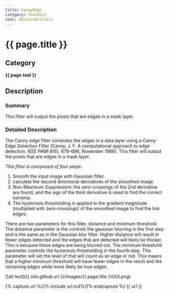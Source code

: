 ```yaml
---
title: CannyEdge
category: ToolDocs 
tool: AdvancedFilters
---
```


# {{ page.title }} 

## Category

**{{ page.tool }}**

## Description

### Summary

This filter will output the pixels that are edges in a mask layer.

### Detailed Description

The Canny edge filter computes the edges in a data layer using a Canny Edge Detection Filter (Canny, J. F. A computational approach to edge detection, IEEE PAMI 8(6), 679-698, November 1986). This filter will output the pixels that are edges in a mask layer.

*This filter is composed of four steps:*

1. Smooth the input image with Gaussian filter.
2. calculate the second directional derivatives of the smoothed image.
3. Non-Maximum Suppression: the zero-crossings of the 2nd derivative are found, and the sign of the third derivative is used to find the correct extrema.
4. The hysteresis thresholding is applied to the gradient magnitude (multiplied with zero-crossings) of the smoothed image to find the link edges.

There are two parameters for this filter, distance and minimum threshold. The distance parameter is the controls the gaussian blurring in the first step and is the same as in the Gaussian blur filter. Higher distance will result in fewer edges detected and the edges that are detected will likely be thicker. This is because these edges are being blurred out. The minimum threshold parameter controls the hysteresis thresholding in the fourth step. This parameter will set the level of that will count as an edge or not. This means that a higher minimum threshold will have fewer edges in the result and the remaining edges while more likely be true edges.

![alt text]({{ site.github.url }}/images/{{ page.title }}GUI.png)

{% capture url %}{% include url.md%}{% endcapture %}
{{ url }}
